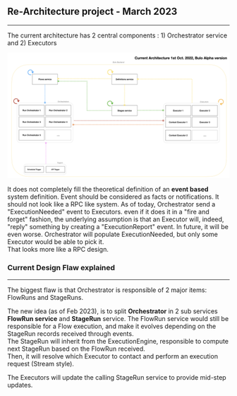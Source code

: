## Re-Architecture project - March 2023  
________________
The current architecture has 2 central components : 1) Orchestrator service and 2) Executors    

<img src="assets/architecture/current_architecture.png" width="800"/>  

It does not completely fill the theoretical definition of an **event based** system definition.
Event should be considered as facts or notifications. It should not look like a RPC like system.
As of today, Orchestrator send a "ExecutionNeeded" event to Executors. even if it does it in a "fire and forget" fashion,
the underlying assumption is that an Executor will, indeed, "reply" something by creating a "ExecutionReport" event.
In future, it will be even worse. Orchestrator will populate ExecutionNeeded, but only some Executor would be able to pick it.  
That looks more like a RPC design.

### Current Design Flaw explained 
_______________

The biggest flaw is that Orchestrator is responsible of 2 major items: FlowRuns and StageRuns.  

The new idea (as of Feb 2023), is to split **Orchestrator** in 2 sub services **FlowRun service** and **StageRun** service. 
The FlowRun service would still be responsible for a Flow execution, and make it evolves depending on the StageRun records received through events.  
The StageRun will inherit from the ExecutionEngine, responsible to compute next StageRun based on the FlowRun received.  
Then, it will resolve which Executor to contact and perform an execution request (Stream style).

The Executors will update the calling StageRun service to provide mid-step updates.